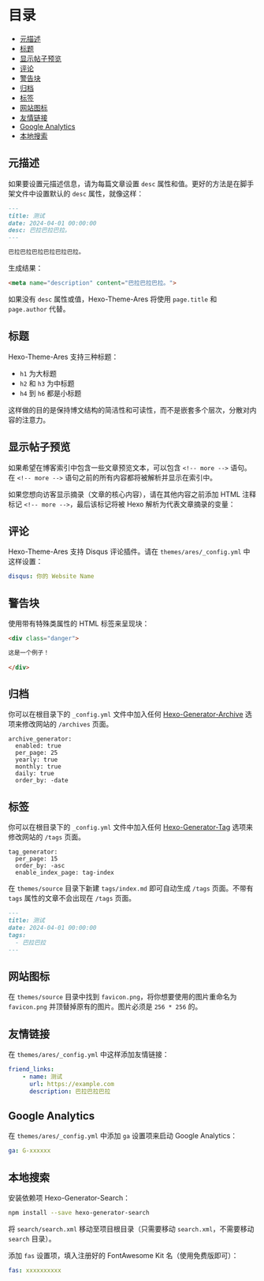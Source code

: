 # 目录 <!-- omit in toc -->

- [元描述](#元描述)
- [标题](#标题)
- [显示帖子预览](#显示帖子预览)
- [评论](#评论)
- [警告块](#警告块)
- [归档](#归档)
- [标签](#标签)
- [网站图标](#网站图标)
- [友情链接](#友情链接)
- [Google Analytics](#google-analytics)
- [本地搜索](#本地搜索)

## 元描述

如果要设置元描述信息，请为每篇文章设置 `desc` 属性和值。更好的方法是在脚手架文件中设置默认的 `desc` 属性，就像这样：

```md
---
title: 测试
date: 2024-04-01 00:00:00
desc: 巴拉巴拉巴拉。
---

巴拉巴拉巴拉巴拉巴拉巴拉。
```

生成结果：

```html
<meta name="description" content="巴拉巴拉巴拉。">
```

如果没有 `desc` 属性或值，Hexo-Theme-Ares 将使用 `page.title` 和 `page.author` 代替。

## 标题

Hexo-Theme-Ares 支持三种标题：

- `h1` 为大标题
- `h2` 和 `h3` 为中标题
- `h4` 到 `h6` 都是小标题

这样做的目的是保持博文结构的简洁性和可读性，而不是嵌套多个层次，分散对内容的注意力。

## 显示帖子预览

如果希望在博客索引中包含一些文章预览文本，可以包含 `<!-- more -->` 语句。在 `<!-- more -->` 语句之前的所有内容都将被解析并显示在索引中。

如果您想向访客显示摘录（文章的核心内容），请在其他内容之前添加 HTML 注释标记 `<!-- more -->`，最后该标记将被 Hexo 解析为代表文章摘录的变量：

## 评论

Hexo-Theme-Ares 支持 Disqus 评论插件。请在 `themes/ares/_config.yml` 中这样设置：

```yaml
disqus: 你的 Website Name
```

## 警告块

使用带有特殊类属性的 HTML 标签来呈现块：

```html
<div class="danger">

这是一个例子！		
		
</div>
```

## 归档

你可以在根目录下的 `_config.yml` 文件中加入任何 [Hexo-Generator-Archive](https://github.com/hexojs/hexo-generator-archive) 选项来修改网站的 `/archives` 页面。

```
archive_generator:
  enabled: true
  per_page: 25
  yearly: true
  monthly: true
  daily: true
  order_by: -date
```

## 标签

你可以在根目录下的 `_config.yml` 文件中加入任何 [Hexo-Generator-Tag](https://github.com/hexojs/hexo-generator-tag) 选项来修改网站的 `/tags` 页面。

```
tag_generator:
  per_page: 15
  order_by: -asc
  enable_index_page: tag-index
```

在 `themes/source` 目录下新建 `tags/index.md` 即可自动生成 `/tags` 页面。不带有 `tags` 属性的文章不会出现在 `/tags` 页面。

```md
---
title: 测试
date: 2024-04-01 00:00:00
tags:
  - 巴拉巴拉
---
```

## 网站图标

在 `themes/source` 目录中找到 `favicon.png`，将你想要使用的图片重命名为 `favicon.png` 并顶替掉原有的图片。图片必须是 `256 * 256` 的。

## 友情链接

在 `themes/ares/_config.yml` 中这样添加友情链接：

```yaml
friend_links:
    - name: 测试
      url: https://example.com
      description: 巴拉巴拉巴拉
```

## Google Analytics

在 `themes/ares/_config.yml` 中添加 `ga` 设置项来启动 Google Analytics：

```yaml
ga: G-xxxxxx
```

## 本地搜索

安装依赖项 Hexo-Generator-Search：

```bash
npm install --save hexo-generator-search
```

将 `search/search.xml` 移动至项目根目录（只需要移动 `search.xml`，不需要移动 `search` 目录）。

添加 `fas` 设置项，填入注册好的 FontAwesome Kit 名（使用免费版即可）：

```yaml
fas: xxxxxxxxxx
```

